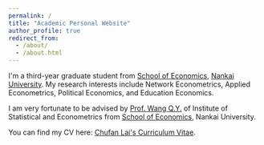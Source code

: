 ```yaml
---
permalink: /
title: "Academic Personal Website"
author_profile: true
redirect_from: 
  - /about/
  - /about.html
---
```



I'm a third-year graduate student from [School of Economics](https://economics.nankai.edu.cn/), [Nankai University](https://www.nankai.edu.cn/main.htm). My research interests include Network Econometrics, Applied Econometrics, Political Economics, and Education Economics.

I am very fortunate to be advised by [Prof. Wang Q.Y.](https://economics.nankai.edu.cn/2019/1006/c16878a208342/page.htm) of Institute of Statistical and Econometrics from [School of Economics](https://economics.nankai.edu.cn/), Nankai University. 

You can find my CV here: [Chufan Lai's Curriculum Vitae](../assets/Curriculum_Vitae.pdf).
